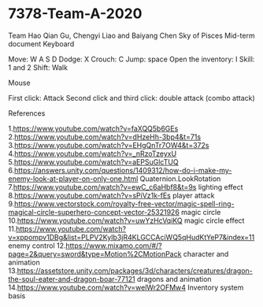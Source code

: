 # 7378-Team-A-2020
Team Hao Qian Gu, Chengyi Liao and Baiyang Chen
Sky of Pisces
Mid-term document
Keyboard




Move: W A S D
Dodge: X
Crouch: C
Jump: space
Open the inventory: I
Skill: 1 and 2
Shift: Walk












Mouse


First click: Attack
Second click and third click: double attack (combo attack)


References

1.https://www.youtube.com/watch?v=faXQQ5b6GEs
2.https://www.youtube.com/watch?v=dHzeHh-3bp4&t=71s
3.https://www.youtube.com/watch?v=EHgQnTr7OW4&t=372s
4.https://www.youtube.com/watch?v=_nRzoTzeyxU
5.https://www.youtube.com/watch?v=aEPSuGlcTUQ
6.https://answers.unity.com/questions/1409312/how-do-i-make-my-enemy-look-at-player-on-only-one.html   Quaternion.LookRotation 
7.https://www.youtube.com/watch?v=ewC_c6aHbf8&t=9s lighting effect
8.https://www.youtube.com/watch?v=sPiVz1k-fEs player attack
9.https://www.vectorstock.com/royalty-free-vector/magic-spell-ring-magical-circle-superhero-concept-vector-25321926 magic circle
10.https://www.youtube.com/watch?v=uwYzHcVqiKQ magic circle effect
11.https://www.youtube.com/watch?v=xppompv1DBg&list=PLPV2KyIb3jR4KLGCCAciWQ5qHudKtYeP7&index=11  enemy control
12.https://www.mixamo.com/#/?page=2&query=sword&type=Motion%2CMotionPack character and animation
13.https://assetstore.unity.com/packages/3d/characters/creatures/dragon-the-soul-eater-and-dragon-boar-77121 dragons and animation
14.https://www.youtube.com/watch?v=welWr2OFMw4 Inventory system basis

